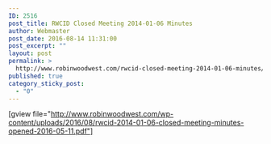 ```yaml
---
ID: 2516
post_title: RWCID Closed Meeting 2014-01-06 Minutes
author: Webmaster
post_date: 2016-08-14 11:31:00
post_excerpt: ""
layout: post
permalink: >
  http://www.robinwoodwest.com/rwcid-closed-meeting-2014-01-06-minutes/
published: true
category_sticky_post:
  - "0"
---
```

[gview file="http://www.robinwoodwest.com/wp-content/uploads/2016/08/rwcid-2014-01-06-closed-meeting-minutes-opened-2016-05-11.pdf"]
